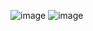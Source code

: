 ![image](https://github.com/user-attachments/assets/0bc14c66-a8ca-42dd-859e-e197d78149c5)
![image](https://github.com/user-attachments/assets/5014eace-a093-4466-b15e-9a4389c71754)
